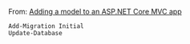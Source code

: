 ﻿
From: [Adding a model to an ASP.NET Core MVC app](https://docs.microsoft.com/en-us/aspnet/core/tutorials/first-mvc-app/adding-model)
```
Add-Migration Initial
Update-Database
```